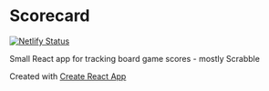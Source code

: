 # Scorecard

[![Netlify Status](https://api.netlify.com/api/v1/badges/f64c369f-8c18-4981-aeb6-673e4668b038/deploy-status)](https://app.netlify.com/sites/blissful-stonebraker-6d0265/deploys)

Small React app for tracking board game scores - mostly Scrabble

Created with [Create React App]('./docs/create-react-app.md)
